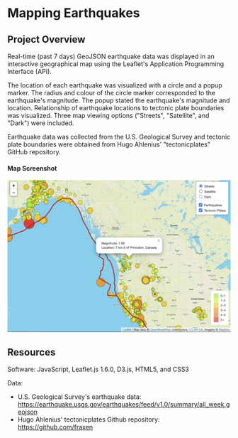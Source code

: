 # Mapping Earthquakes

## Project Overview
Real-time (past 7 days) GeoJSON earthquake data was displayed in an interactive geographical map using the Leaflet's Application Programming Interface (API).

The location of each earthquake was visualized with a circle and a popup marker. The radius and colour of the circle marker corresponded to the earthquake's magnitude. The popup stated the earthquake's magnitude and location. Relationship of earthquake locations to tectonic plate boundaries was visualized. Three map viewing options ("Streets", "Satellite", and "Dark") were included.

Earthquake data was collected from the U.S. Geological Survey and tectonic plate boundaries were obtained from Hugo Ahlenius' "tectonicplates" GitHub repository.

#### Map Screenshot
![mappingEarthquakesScreenshot.png](mappingEarthquakesScreenshot.png)

## Resources
Software: JavaScript, Leaflet.js 1.6.0, D3.js, HTML5, and CSS3

Data: 
- U.S. Geological Survey's earthquake data: https://earthquake.usgs.gov/earthquakes/feed/v1.0/summary/all_week.geojson
- Hugo Ahlenius' tectonicplates Github repository: https://github.com/fraxen